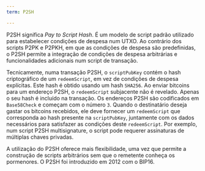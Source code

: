 ```yaml
---
term: P2SH

---
```

P2SH significa *Pay to Script Hash*. É um modelo de script padrão utilizado para estabelecer condições de despesa num UTXO. Ao contrário dos scripts P2PK e P2PKH, em que as condições de despesa são predefinidas, o P2SH permite a integração de condições de despesa arbitrárias e funcionalidades adicionais num script de transação.

Tecnicamente, numa transação P2SH, o `scriptPubKey` contém o hash criptográfico de um `redeemScript`, em vez de condições de despesa explícitas. Este hash é obtido usando um hash `SHA256`. Ao enviar bitcoins para um endereço P2SH, o `redeemScript` subjacente não é revelado. Apenas o seu hash é incluído na transação. Os endereços P2SH são codificados em `Base58Check` e começam com o número `3`. Quando o destinatário deseja gastar os bitcoins recebidos, ele deve fornecer um `redeemScript` que corresponda ao hash presente na `scriptPubKey`, juntamente com os dados necessários para satisfazer as condições deste `redeemScript`. Por exemplo, num script P2SH multisignature, o script pode requerer assinaturas de múltiplas chaves privadas.

A utilização do P2SH oferece mais flexibilidade, uma vez que permite a construção de scripts arbitrários sem que o remetente conheça os pormenores. O P2SH foi introduzido em 2012 com o BIP16.